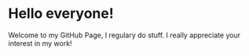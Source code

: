 # Hello everyone!

Welcome to my GitHub Page, I regulary do stuff.
I really appreciate your interest in my work!
